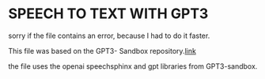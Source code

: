 # SPEECH TO TEXT WITH GPT3

sorry if the file contains an error, because I had to do it faster.

This file was based on the GPT3- Sandbox repository.[link](https://github.com/shreyashankar/gpt3-sandbox)

the file uses the openai speechsphinx and gpt libraries from GPT3-sandbox.

